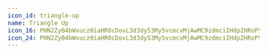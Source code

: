 ```yaml
---
icon_id: triangle-up
name: Triangle Up
icon_16: PHN2ZyB4bWxucz0iaHR0cDovL3d3dy53My5vcmcvMjAwMC9zdmciIHdpZHRoPSIxNiIgaGVpZ2h0PSIxNiIgdmlld0JveD0iMCAwIDE2IDE2Ij48cGF0aCBkPSJNNC40MjcgOS41NzNsMy4zOTYtMy4zOTZhLjI1LjI1IDAgMDEuMzU0IDBsMy4zOTYgMy4zOTZhLjI1LjI1IDAgMDEtLjE3Ny40MjdINC42MDRhLjI1LjI1IDAgMDEtLjE3Ny0uNDI3eiIvPjwvc3ZnPg==
icon_24: PHN2ZyB4bWxucz0iaHR0cDovL3d3dy53My5vcmcvMjAwMC9zdmciIHdpZHRoPSIyNCIgaGVpZ2h0PSIyNCIgdmlld0JveD0iMCAwIDI0IDI0Ij48cGF0aCBkPSJNMTIuMzU0IDguODU0bDUuNzkyIDUuNzkyYS41LjUgMCAwMS0uMzUzLjg1NEg2LjIwN2EuNS41IDAgMDEtLjM1My0uODU0bDUuNzkyLTUuNzkyYS41LjUgMCAwMS43MDggMHoiLz48L3N2Zz4=
---
```

